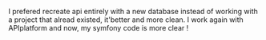I prefered recreate api entirely with a new database instead of working with a project that alread existed, it'better and more clean.
I work again with APIplatform and now,  my symfony code is more clear !
